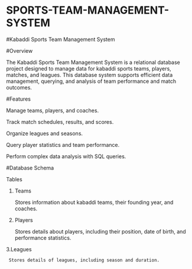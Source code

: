 # SPORTS-TEAM-MANAGEMENT-SYSTEM

#Kabaddi Sports Team Management System

#Overview

The Kabaddi Sports Team Management System is a relational database project designed to manage data for kabaddi sports teams, players, matches, and leagues. This database system supports efficient data management, querying, and analysis of team performance and match outcomes.

#Features

  Manage teams, players, and coaches.

  Track match schedules, results, and scores.
 
  Organize leagues and seasons.

  Query player statistics and team performance.

  Perform complex data analysis with SQL queries.

#Database Schema

Tables

 1. Teams

     Stores information about kabaddi teams, their founding year, and coaches.

 2. Players

     Stores details about players, including their position, date of birth, and performance statistics.

 3.Leagues

     Stores details of leagues, including season and duration.  

     

